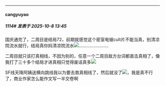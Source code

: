 ﻿
*****

####  cangyuyao  
##### 1114#       发表于 2025-10-8 13:45

国庆通完了，二周目是结局72，前期就感觉这个密室电锯cult片不能当真，别清凉院流水就行，结局真你妈清凉院流水<img src="https://static.stage1st.com/image/smiley/face2017/217.gif" referrerpolicy="no-referrer">……………………

二周目就只该打真相线，不因为别的，任意一个二周目敌方台词都直击真相了，像我打了三十多个结局才进真相只觉得废话真多<img src="https://static.stage1st.com/image/smiley/face2017/217.gif" referrerpolicy="no-referrer">

SF线天降阿姨送横向跳线我以为要去救真相线了，然后就没了<img src="https://static.stage1st.com/image/smiley/face2017/217.gif" referrerpolicy="no-referrer">，我是真不行了，商业作家怎么能作文写一半交卷啊

